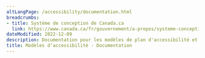 ```yaml
---
altLangPage: /accessibility/documentation.html
breadcrumbs:
- title: Système de conception de Canada.ca
  link: https://www.canada.ca/fr/gouvernement/a-propos/systeme-conception.html
dateModified: 2022-12-09
description: Documentation pour les modèles de plan d'accessibilité et de section de rétroaction d'une institution. 
title: Modèles d’accessibilité - Documentation
---
```

